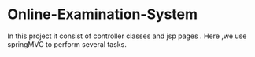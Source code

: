 # Online-Examination-System
In this project it consist of controller classes and jsp pages . Here ,we use springMVC to perform several tasks.
